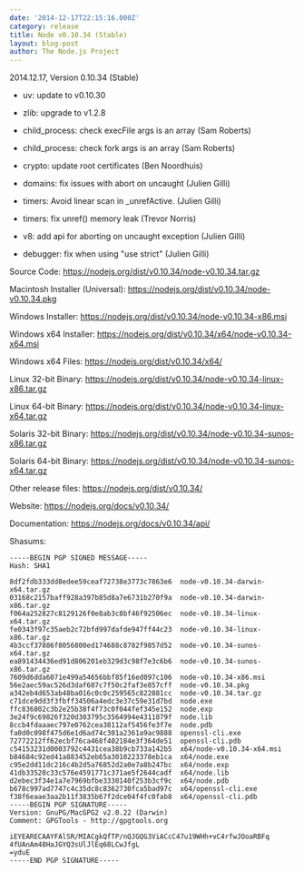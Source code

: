 ```yaml
---
date: '2014-12-17T22:15:16.000Z'
category: release
title: Node v0.10.34 (Stable)
layout: blog-post
author: The Node.js Project
---
```


2014.12.17, Version 0.10.34 (Stable)

- uv: update to v0.10.30

- zlib: upgrade to v1.2.8

- child_process: check execFile args is an array (Sam Roberts)

- child_process: check fork args is an array (Sam Roberts)

- crypto: update root certificates (Ben Noordhuis)

- domains: fix issues with abort on uncaught (Julien Gilli)

- timers: Avoid linear scan in \_unrefActive. (Julien Gilli)

- timers: fix unref() memory leak (Trevor Norris)

- v8: add api for aborting on uncaught exception (Julien Gilli)

- debugger: fix when using "use strict" (Julien Gilli)

Source Code: https://nodejs.org/dist/v0.10.34/node-v0.10.34.tar.gz

Macintosh Installer (Universal): https://nodejs.org/dist/v0.10.34/node-v0.10.34.pkg

Windows Installer: https://nodejs.org/dist/v0.10.34/node-v0.10.34-x86.msi

Windows x64 Installer: https://nodejs.org/dist/v0.10.34/x64/node-v0.10.34-x64.msi

Windows x64 Files: https://nodejs.org/dist/v0.10.34/x64/

Linux 32-bit Binary: https://nodejs.org/dist/v0.10.34/node-v0.10.34-linux-x86.tar.gz

Linux 64-bit Binary: https://nodejs.org/dist/v0.10.34/node-v0.10.34-linux-x64.tar.gz

Solaris 32-bit Binary: https://nodejs.org/dist/v0.10.34/node-v0.10.34-sunos-x86.tar.gz

Solaris 64-bit Binary: https://nodejs.org/dist/v0.10.34/node-v0.10.34-sunos-x64.tar.gz

Other release files: https://nodejs.org/dist/v0.10.34/

Website: https://nodejs.org/docs/v0.10.34/

Documentation: https://nodejs.org/docs/v0.10.34/api/

Shasums:

```
-----BEGIN PGP SIGNED MESSAGE-----
Hash: SHA1

8df2fdb333dd8edee59ceaf72738e3773c7863e6  node-v0.10.34-darwin-x64.tar.gz
03168c2157baff928a397b85d8a7e6731b270f9a  node-v0.10.34-darwin-x86.tar.gz
f064a252827c8129126f0e8ab3c8bf46f92506ec  node-v0.10.34-linux-x64.tar.gz
fe0343f97c35aeb2c72bfd997dafde947ff44c23  node-v0.10.34-linux-x86.tar.gz
4b3ccf37886f8056800ed174688c8782f9857d52  node-v0.10.34-sunos-x64.tar.gz
ea891434436ed91d806201eb329d3c98f7e3c6b6  node-v0.10.34-sunos-x86.tar.gz
7609d6dda6071e499a54656bbf85f16ed097c106  node-v0.10.34-x86.msi
56e2aec59ac526d3daf607c7f50c2faf3e857cff  node-v0.10.34.pkg
a342eb4d653ab48ba016c0c0c259565c822881cc  node-v0.10.34.tar.gz
c71dce9dd3f3fbff34506a4edc3e37c59e31d7bd  node.exe
ffc836802c3b2e25b38f4f73c0f044fef345e152  node.exp
3e24f9c69826f320d303795c3564994e4311879f  node.lib
8ccb4fdaaaec797e0762cea38112af5456fe3f7e  node.pdb
fa0d0c098f475d6e1d6ad74c301a2361a9ac9888  openssl-cli.exe
72772212ff62ecbf76ca468f402184e3f364de51  openssl-cli.pdb
c54153231d0003792c4431cea38b9cb733a142b5  x64/node-v0.10.34-x64.msi
b84684c92ed41a883452eb65a3010223378eb1ca  x64/node.exe
c95e2dd11dc216c4b2d5a76852d2a0e7a8b247bc  x64/node.exp
41db33520c33c576e4591771c371ae5f2644cadf  x64/node.lib
d2ebec3f34e1a7e7969bfbe3330140f253b3cf9c  x64/node.pdb
b678c997ad7747c4c35dc8c8362730fca5bad97c  x64/openssl-cli.exe
f38f6eaae3aa2b11f3835b67f2dce04f4fc0fab8  x64/openssl-cli.pdb
-----BEGIN PGP SIGNATURE-----
Version: GnuPG/MacGPG2 v2.0.22 (Darwin)
Comment: GPGTools - http://gpgtools.org

iEYEARECAAYFAlSR/MIACgkQfTP/nQJGQG3ViACcC47u19WHh+vC4rfwJOoaRBFq
4fUAnAm48HaJGYQ3sUlJlEq68LCwJfgL
=yduE
-----END PGP SIGNATURE-----
```
